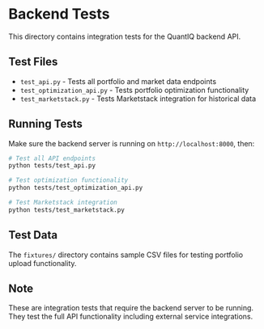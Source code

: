 # Backend Tests

This directory contains integration tests for the QuantIQ backend API.

## Test Files

- `test_api.py` - Tests all portfolio and market data endpoints
- `test_optimization_api.py` - Tests portfolio optimization functionality
- `test_marketstack.py` - Tests Marketstack integration for historical data

## Running Tests

Make sure the backend server is running on `http://localhost:8000`, then:

```bash
# Test all API endpoints
python tests/test_api.py

# Test optimization functionality
python tests/test_optimization_api.py

# Test Marketstack integration
python tests/test_marketstack.py
```

## Test Data

The `fixtures/` directory contains sample CSV files for testing portfolio upload functionality.

## Note

These are integration tests that require the backend server to be running. They test the full API functionality including external service integrations.

